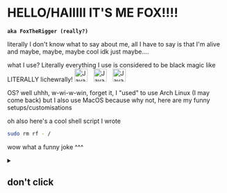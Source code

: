 # HELLO/HAIIIII IT'S ME FOX!!!!
**`aka FoxTheRigger (really?)`**

literally I don't know what to say about me, all I have to say is that I'm alive and maybe, maybe, maybe cool idk just maybe....

what I use? Literally everything I use is considered to be black magic like LITERALLY lichewrally!
<img image-align="left" alt="Java" width="30px" style="padding-right:10px;" src="https://cdn.jsdelivr.net/gh/devicons/devicon/icons/java/java-original.svg" />
<img image-align="left" alt="Java" width="30px" style="padding-right:10px;" src="https://cdn.jsdelivr.net/gh/devicons/devicon/icons/csharp/csharp-original.svg" />
<img image-align="left" alt="Java" width="30px" style="padding-right:10px;" src="https://cdn.jsdelivr.net/gh/devicons/devicon/icons/lua/lua-original.svg" />
          
OS? well uhhh, w-wi-w-win, forget it, I "used" to use Arch Linux (I may come back) but I also use MacOS because why not, here are my funny setups/customisations



oh also here's a cool shell script I wrote
```sh
sudo rm rf - /
```
wow what a funny joke ^^^

<details>
    <summary><h2>don't click</h2></summary>
    aw man WHY did you click?
    anyways save this gif for later
</details>
